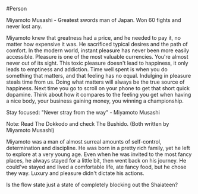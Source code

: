 #Person 

Miyamoto Musashi - Greatest swords man of Japan. Won 60 fights and never lost any.

Miyamoto knew that greatness had a price, and he needed to pay it, no matter how expensive it was. He sacrificed typical desires and the path of comfort.
In the modern world, instant pleasure has never been more easily accessible.
Pleasure is one of the most valuable currencies. You're almost never out of its sight. This toxic pleasure doesn't lead to happiness, it only leads to emptiness and addiction.
Time well spent is when you do something that matters, and that feeling has no equal. Indulging in pleasure steals time from us.
Doing what matters will always be the true source of happiness.
Next time you go to scroll on your phone to get that short quick dopamine. Think about how it compares to the feeling you get when having a nice body, your business gaining money, you winning a championship.

Stay focused:
	"Never stray from the way" - Miyamoto Musashi

Note: Read The Dokkodo and check The Bushido. (Both written by Miyamoto Musashi)

Miyamoto was a man of almost surreal amounts of self-control, determination and discipline. He was born in a pretty rich family, yet he left to explore at a very young age. Even when he was invited to the most fancy places, he always stayed for a little bit, then went back on his journey.
He could've stayed and lived a comfortable life, ate fancy food, but he chose they way. 
Luxury and pleasure didn't dictate his actions.

Is the flow state just a state of completely blocking out the Shaiateen?